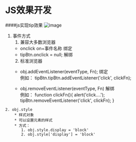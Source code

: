 JS效果开发
====
####js实现tip效果
   ![image](https:github.com/leogyy/javascript/raw/master/preview-img/tip.png)

   1. 事件方式
      1. 兼容大多数浏览器
        * onclick on+事件名称       绑定
        * tipBtn.onclick = null;   解绑
      2. 标准浏览器
        * obj.addEventListener(eventType, Fn);     绑定 <br>
          例如： tipBtn.tipBtn.addEventListener('click', clickFn);

        * obj.removeEventListener(eventType, Fn)  解绑<br>
         例如： function clickFn(){
     				alert('click....');
     				tipBtn.removeEventListener('click', clickFn);
     		}

    2. obj.style
        * 样式对象
        * 可以设置元素的样式
        * 方式：
           1. obj.style.display = 'block'
           2. obj.style['display'] = 'block'
